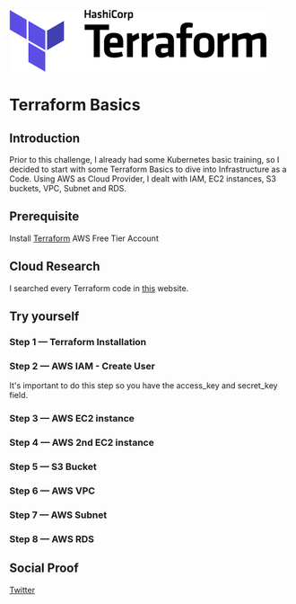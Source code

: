 
![placeholder image](/Journey/001/terraform.png)
# Terraform Basics

## Introduction

Prior to this challenge, I already had some Kubernetes basic training, so I decided to start with some Terraform Basics to dive into Infrastructure as a Code.
Using AWS as Cloud Provider, I dealt with IAM, EC2 instances, S3 buckets, VPC, Subnet and RDS.

## Prerequisite

Install [Terraform](https://developer.hashicorp.com/terraform/tutorials/aws-get-started/install-cli)
AWS Free Tier Account

## Cloud Research

I searched every Terraform code in [this](https://registry.terraform.io/) website.

## Try yourself

### Step 1 — Terraform Installation

### Step 2 — AWS IAM - Create User

It's important to do this step so you have the access_key and secret_key field.

### Step 3 — AWS EC2 instance

### Step 4 — AWS 2nd EC2 instance

### Step 5 — S3 Bucket

### Step 6 — AWS VPC

### Step 7 — AWS Subnet

### Step 8 — AWS RDS

## Social Proof

[Twitter](link)

